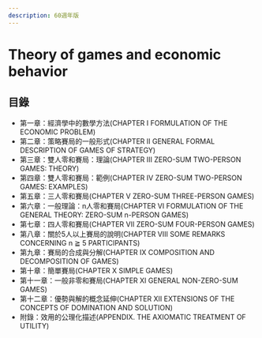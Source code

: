 ```yaml
---
description: 60週年版
---
```


# Theory of games and economic behavior

## 目錄

* 第一章：經濟學中的數學方法(CHAPTER I FORMULATION OF THE ECONOMIC PROBLEM)
* 第二章：策略賽局的一般形式(CHAPTER II GENERAL FORMAL DESCRIPTION OF GAMES OF STRATEGY)
* 第三章：雙人零和賽局：理論(CHAPTER III ZERO-SUM TWO-PERSON GAMES: THEORY)
* 第四章：雙人零和賽局：範例(CHAPTER IV ZERO-SUM TWO-PERSON GAMES: EXAMPLES)
* 第五章：三人零和賽局(CHAPTER V ZERO-SUM THREE-PERSON GAMES)
* 第六章：一般理論：n人零和賽局(CHAPTER VI FORMULATION OF THE GENERAL THEORY: ZERO-SUM n-PERSON GAMES)
* 第七章：四人零和賽局(CHAPTER VII ZERO-SUM FOUR-PERSON GAMES)
* 第八章：關於5人以上賽局的說明(CHAPTER VIII SOME REMARKS CONCERNING n ≧ 5 PARTICIPANTS)
* 第九章：賽局的合成與分解(CHAPTER IX COMPOSITION AND DECOMPOSITION OF GAMES)
* 第十章：簡單賽局(CHAPTER X SIMPLE GAMES)
* 第十一章：一般非零和賽局(CHAPTER XI GENERAL NON-ZERO-SUM GAMES)
* 第十二章：優勢與解的概念延伸(CHAPTER XII EXTENSIONS OF THE CONCEPTS OF DOMINATION AND SOLUTION)
* 附錄：效用的公理化描述(APPENDIX. THE AXIOMATIC TREATMENT OF UTILITY)
